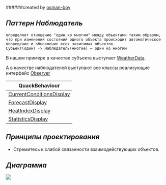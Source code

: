 ######created by [osman-boy](https://github.com/osman-boy)

## **_Паттерн Наблюдатель_**

```text
определяет отношение "один ко многим" между объектами таким образом, 
что при изменений состояний одного объекта происходит автоматическое
оповещение и обновление всех зависимых объектов.
Субъект(один) -> Наблюдатель(многие) = один ко многим
```

В нашем примере в качестве субъекта выступает [WeatherData](WeatherData.kt).

А в качестве наблюдателей выступают все классы реализующие интерфейс [Observer](observers/Observer.kt)

| QuackBehaviour                                                    |
|-------------------------------------------------------------------|
| [CurrentConditionsDisplay](observers/CurrentConditionsDisplay.kt) |
| [ForecastDisplay](observers/ForecastDisplay.kt)                   |                
| [HeatIndexDisplay](observers/HeatIndexDisplay.kt)                 |                             
| [StatisticsDisplay](observers/StatisticsDisplay.kt)               |                             

## **_Принципы проектирования_**

* Стремитесь к слабой связанности взаимодействующих объектов.

## **_Диаграмма_**

![](../../../../../../../Screenshot_20220209-180245_ReadEra.png)
